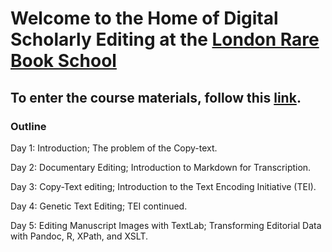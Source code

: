 # Welcome to the Home of Digital Scholarly Editing at the [London Rare Book School](https://www.ies.sas.ac.uk/study-training/study-weeks/london-rare-books-school)

## To enter the course materials, follow this [link](https://github.com/cmohge1/lrbs/tree/master/scholarly-editing/).

### Outline

Day 1: Introduction; The problem of the Copy-text.

Day 2: Documentary Editing; Introduction to Markdown for Transcription.

Day 3: Copy-Text editing; Introduction to the Text Encoding Initiative (TEI).

Day 4: Genetic Text Editing; TEI continued.

Day 5: Editing Manuscript Images with TextLab; Transforming Editorial Data with Pandoc, R, XPath, and XSLT.
